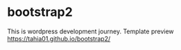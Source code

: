 # bootstrap2
This is wordpress development journey.
Template preview
https://tahia01.github.io/bootstrap2/
